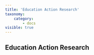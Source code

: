 ```yaml
---
title: 'Education Action Research'
taxonomy:
    category:
        - docs
visible: true
---
```


## Education Action Research
